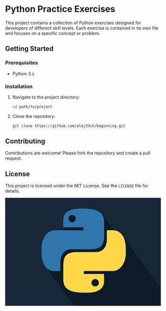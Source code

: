 
# Python Practice Exercises

This project contains a collection of Python exercises designed for developers of different skill levels. Each exercise is contained in its own file and focuses on a specific concept or problem.

## Getting Started

### Prerequisites

- Python 3.x

### Installation

1. Navigate to the project directory:
    ```sh
    cd path/to/project
    ```

2. Clone the repository:
    ```sh
    git clone https://github.com/alej33ch/beginning.git
    ```


## Contributing

Contributions are welcome! Please fork the repository and create a pull request.

## License

This project is licensed under the MIT License. See the `LICENSE` file for details.

![Python](python-cover.jpg)
